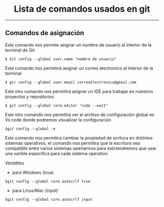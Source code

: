 <div align="center">
  
  # Lista de comandos usados en git  
</div>

***

## Comandos de asignación

Este comando nos permite asignar un nombre de usuario al interior de la terminal de Git.
~~~
$ Git config --global user.name "nombre de usuario"
~~~

Este comando nos permitirá asignar un correo electronico al interior de la terminal
~~~
$ gir config --global user.email correoelectronico@gmial.com
~~~

Este otro comando nos permitirá asignar un IDE para trabajar en nuestros proyectos y repositorios
~~~
$ git config --global core.editor "code --wait"
~~~

Este otro comando nos permitirá ver el archivo de configuración global en Vs code donde podremos visualizar la configuración
~~~
$git config --global -e
~~~

 Este comando nos permitira cambiar la propiedad de scritura en distintos sistemas operativos, el comando nos permitira que la escritura sea compatible entre varios sistemas opertarivos.para estotendremos que usar una varible especifica para cada sistema operativo

 _Variables_

   - para Windows (true)
~~~
$git config --global core.autocrlf true
~~~
 
   - para Linux/Mac (input)

~~~
$git config --global core.autocrlf input
~~~


